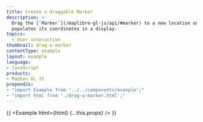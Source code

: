 ```yaml
---
title: Create a draggable Marker
description: >-
  Drag the [`Marker`](/maplibre-gl-js/api/#marker) to a new location on a map and
  populates its coordinates in a display.
topics:
  - User interaction
thumbnail: drag-a-marker
contentType: example
layout: example
language:
- JavaScript
products:
- Mapbox GL JS
prependJs:
- "import Example from '../../components/example';"
- "import html from './drag-a-marker.html';"
---
```


{{ <Example html={html} {...this.props} /> }}
